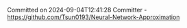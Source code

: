 Committed on 2024-09-04T12:41:28 
Committer - https://github.com/Tsun0193/Neural-Network-Approximation